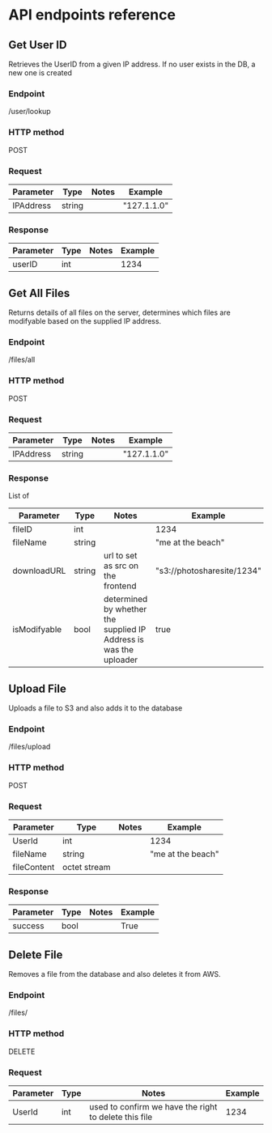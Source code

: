 # API endpoints reference

## Get User ID
Retrieves the UserID from a given IP address. If no user exists in the DB, a new one is created

### Endpoint
<photosharesite-backend>/user/lookup

### HTTP method
POST

### Request
| Parameter | Type   | Notes | Example     |
|-----------|--------|-------|-------------|
| IPAddress | string |       | "127.1.1.0" |

### Response
| Parameter | Type | Notes | Example |
|-----------|------|-------|---------|
| userID    | int  |       | 1234    |

## Get All Files
Returns details of all files on the server, determines which files are modifyable based on the supplied IP address.

### Endpoint
<photosharesite-backend>/files/all

### HTTP method
POST

### Request
| Parameter | Type   | Notes | Example     |
|-----------|--------|-------|-------------|
| IPAddress | string |       | "127.1.1.0" |

### Response
List of

| Parameter    | Type   | Notes                                                             | Example                    |
|--------------|--------|-------------------------------------------------------------------|----------------------------|
| fileID       | int    |                                                                   | 1234                       |
| fileName     | string |                                                                   | "me at the beach"          |
| downloadURL  | string | url to set as src on the frontend                                 | "s3://photosharesite/1234" |
| isModifyable | bool   | determined by whether the supplied IP Address is was the uploader | true                       |

## Upload File
Uploads a file to S3 and also adds it to the database

### Endpoint
<photosharesite-backend>/files/upload

### HTTP method
POST

### Request
| Parameter   | Type         | Notes | Example           |
|-------------|--------------|-------|-------------------|
| UserId      | int          |       | 1234              |
| fileName    | string       |       | "me at the beach" |
| fileContent | octet stream |       | <file>            |

### Response
| Parameter | Type | Notes | Example |
|-----------|------|-------|---------|
| success   | bool |       | True    |

## Delete File
Removes a file from the database and also deletes it from AWS.

### Endpoint
<photosharesite-backend>/files/<file-id>

### HTTP method
DELETE

### Request
| Parameter | Type | Notes                                                 | Example |
|-----------|------|-------------------------------------------------------|---------|
| UserId    | int  | used to confirm we have the right to delete this file | 1234    |